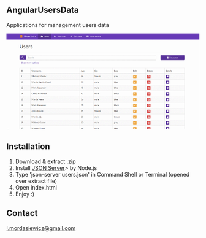 ## AngularUsersData
Applications for management users data

![alt tag](https://raw.githubusercontent.com/mlukasz7/AngularUsersData/master/UsersData.gif)

## Installation

1. Download & extract .zip
2. Install [JSON Server](https://github.com/typicode/json-server)> by Node.js
3. Type 'json-server users.json' in Command Shell or Terminal (opened over extract file)
4. Open index.html
5. Enjoy :)

## Contact

l.mordasiewicz@gmail.com
